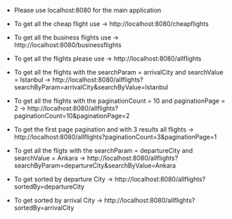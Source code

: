 * Please use localhost:8080 for the main application

* To get all the cheap flight use -> http://localhost:8080/cheapflights

* To get all the business flights use -> http://localhost:8080/businessflights

* To get all the flights please use -> http://localhost:8080/allflights

* To get all the flights with the searchParam = arrivalCity and searchValue = Istanbul -> http://localhost:8080/allflights?searchByParam=arrivalCity&searchByValue=Istanbul

* To get all the flights with the paginationCount = 10 and paginationPage = 2 -> http://localhost:8080/allflights?paginationCount=10&paginationPage=2

* To get the first page pagination and with 3 results all flights -> http://localhost:8080/allflights?paginationCount=3&paginationPage=1

* To get all the fligts with the searchParam = departureCity and searchValue = Ankara -> http://localhost:8080/allflights?searchByParam=departureCity&searchByValue=Ankara

* To get sorted by departure City -> http://localhost:8080/allflights?sortedBy=departureCity

* To get sorted by arrival City -> http://localhost:8080/allflights?sortedBy=arrivalCity


